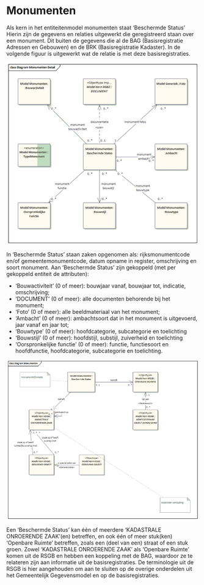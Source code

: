 # Monumenten

Als kern in het entiteitenmodel monumenten staat ‘Beschermde Status’ Hierin zijn de gegevens en relaties uitgewerkt die geregistreerd staan over een monument. Dit buiten de gegevens die al de BAG (Basisregistratie Adressen en Gebouwen) en de BRK (Basisregistratie Kadaster). In de volgende figuur is uitgewerkt wat de relatie is met deze basisregistraties.

![Monumenten Gegevensdefinities][gegevensdefinitiesMonumenten]

In ‘Beschermde Status’ staan zaken opgenomen als: rijksmonumentcode en/of gemeentemonumentcode, datum opname in register, omschrijving en soort monument. Aan ‘Beschermde Status’ zijn gekoppeld (met per gekoppeld entiteit de attributen):

* ‘Bouwactiviteit’ (0 of meer): bouwjaar vanaf, bouwjaar tot, indicatie, omschrijving;
* ‘DOCUMENT’ (0 of meer): alle documenten behorende bij het monument;
* ‘Foto’ (0 of meer): alle beeldmateriaal van het monument;
* ‘Ambacht’ (0 of meer): ambachtsoort dat in het monument is uitgevoerd, jaar vanaf en jaar tot;
* ‘Bouwtype’ (0 of meer): hoofdcategorie, subcategorie en toelichting
* ‘Bouwstijl’ (0 of meer): hoofdstijl, substijl, zuiverheid en toelichting
* ‘Oorspronkelijke functie’ (0 of meer): functie, functiesoort en hoofdfunctie, hoofdcategorie, subcategorie en toelichting.

![Monumenten Gegevensdefinities en relatie tot kernentiteiten][gegevensdefinitiesMonumentenOnroerendeZaakpng]

Een ‘Beschermde Status’ kan één of meerdere ‘KADASTRALE ONROERENDE ZAAK’(en) betreffen, en ook één of meer stuk(ken) ‘Openbare Ruimte’ betreffen, zoals een (deel van een) straat of een stuk groen. Zowel ‘KADASTRALE ONROERENDE ZAAK’ als ‘Openbare Ruimte’ komen uit de RSGB en hebben een koppeling met de BAG, waardoor ze te relateren zijn aan informatie uit de basisregistraties. De terminologie uit de RSGB is hier aangehouden om aan te sluiten op de overige onderdelen uit het Gemeentelijk Gegevensmodel en op de basisregistraties. 

[applicatiesMonumenten]: image/Applicaties_Monumenten.png "Applicaties Monumenten"
[aanwijsbeschrijving]: image/Aanwijsbeschrijving.png "Aanwijsbeschrijving"
[monmumentenToezichtEnHandhaven]: image/MonumentenToezichtEnHandhaven.png "Monumenten Toezicht en handhaven"
[applicatiesEnGegevensMonumenten]: image/ApplicatiesEnGegevensMonumenten.png "Monumenten Applicaties en Gegevens"
[gegevensdefinitiesMonumenten]: image/EAID_58EA4966_DBC2_4359_94C4_ABC774DBE5E2.gif "Monumenten Gegevensdefinities"
[gegevensdefinitiesMonumentenOnroerendeZaakpng]: image/EAID_7429E175_1CBE_4336_BF92_6C5029395E69.gif "Monumenten Gegevensdefinities en relatie tot kernentiteiten"
